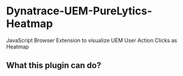 # Dynatrace-UEM-PureLytics-Heatmap
JavaScript Browser Extension to visualize UEM User Action Clicks as Heatmap

## What this plugin can do?
